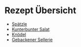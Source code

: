 # Rezept Übersicht

- [Spätzle](spaetzle.md)
- [Kunterbunter Salat](kunterbunter_salat.md)
- [Knödel](knoedel.md)
- [Gebackener Sellerie](gebackener_sellerie.md)

